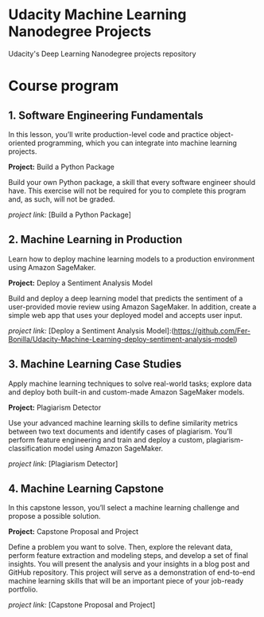 # Udacity Machine Learning Nanodegree Projects
Udacity's Deep Learning Nanodegree projects repository

# Course program

## 1. Software Engineering Fundamentals

  In this lesson, you’ll write production-level code and practice object-oriented programming, which you can integrate into machine learning projects.

  **Project:** Build a Python Package

  Build your own Python package, a skill that every software engineer should have. This exercise will not be required for you to complete this program and, as such, will not be graded.


  *project link:* [Build a Python Package]


## 2. Machine Learning in Production

  Learn how to deploy machine learning models to a production environment using Amazon SageMaker.

  **Project:** Deploy a Sentiment Analysis Model

  Build and deploy a deep learning model that predicts the sentiment of a user-provided movie review using Amazon SageMaker. In addition, create a simple web app that uses your deployed model and accepts user input.

  *project link:* [Deploy a Sentiment Analysis Model]:(https://github.com/Fer-Bonilla/Udacity-Machine-Learning-deploy-sentiment-analysis-model)

## 3. Machine Learning Case Studies

  Apply machine learning techniques to solve real-world tasks; explore data and deploy both built-in and custom-made Amazon SageMaker models.

  **Project:** Plagiarism Detector

  Use your advanced machine learning skills to define similarity metrics between two text documents and identify cases of plagiarism. You’ll perform feature engineering and train and deploy a custom, plagiarism-classification model using Amazon SageMaker.


*project link:* [Plagiarism Detector]


## 4. Machine Learning Capstone

  In this capstone lesson, you’ll select a machine learning challenge and propose a possible solution.

  **Project:** Capstone Proposal and Project

  Define a problem you want to solve. Then, explore the relevant data, perform feature extraction and modeling steps, and develop a set of final insights. You will present the analysis and your insights in a blog post and GitHub repository. This project will serve as a demonstration of end-to-end machine learning skills that will be an important piece of your job-ready portfolio.


*project link:* [Capstone Proposal and Project]

